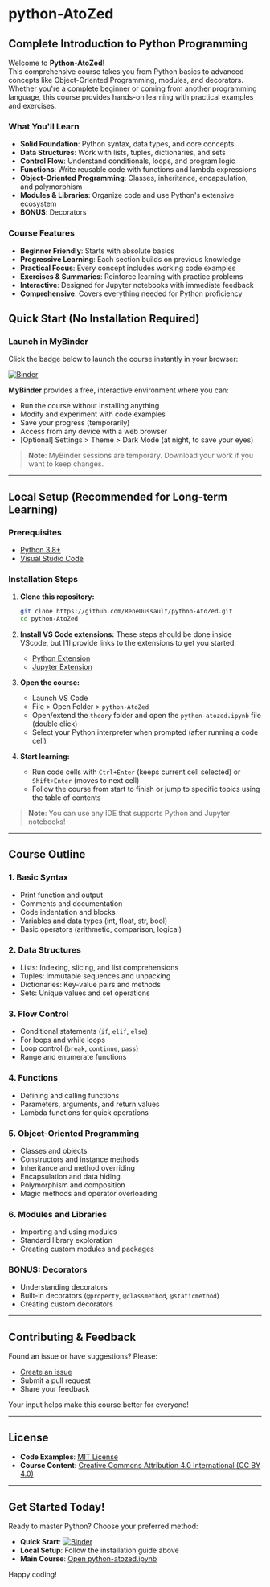# python-AtoZed

## Complete Introduction to Python Programming

Welcome to **Python-AtoZed**!  
This comprehensive course takes you from Python basics to advanced concepts like Object-Oriented Programming, modules, and decorators.  
Whether you're a complete beginner or coming from another programming language, this course provides hands-on learning with practical examples and exercises.

### What You'll Learn
- **Solid Foundation**: Python syntax, data types, and core concepts
- **Data Structures**: Work with lists, tuples, dictionaries, and sets
- **Control Flow**: Understand conditionals, loops, and program logic
- **Functions**: Write reusable code with functions and lambda expressions
- **Object-Oriented Programming**: Classes, inheritance, encapsulation, and polymorphism
- **Modules & Libraries**: Organize code and use Python's extensive ecosystem
- **BONUS**: Decorators

### Course Features
- **Beginner Friendly**: Starts with absolute basics
- **Progressive Learning**: Each section builds on previous knowledge
- **Practical Focus**: Every concept includes working code examples
- **Exercises & Summaries**: Reinforce learning with practice problems
- **Interactive**: Designed for Jupyter notebooks with immediate feedback
- **Comprehensive**: Covers everything needed for Python proficiency

## Quick Start (No Installation Required)

### Launch in MyBinder
Click the badge below to launch the course instantly in your browser:

[![Binder](https://mybinder.org/badge_logo.svg)](https://mybinder.org/v2/gh/ReneDussault/Python-AtoZed/HEAD)

**MyBinder** provides a free, interactive environment where you can:
- Run the course without installing anything
- Modify and experiment with code examples
- Save your progress (temporarily)
- Access from any device with a web browser
- [Optional] Settings > Theme > Dark Mode (at night, to save your eyes)

> **Note**: MyBinder sessions are temporary. Download your work if you want to keep changes.

---

## Local Setup (Recommended for Long-term Learning)

### Prerequisites
- [Python 3.8+](https://www.python.org/downloads/)
- [Visual Studio Code](https://code.visualstudio.com/)

### Installation Steps
1. **Clone this repository:**
   ```bash
   git clone https://github.com/ReneDussault/python-AtoZed.git
   cd python-AtoZed
   ```

2. **Install VS Code extensions:**
   These steps should be done inside VScode, but I'll provide links to the extensions to get you started.
   - [Python Extension](https://marketplace.visualstudio.com/items?itemName=ms-python.python)
   - [Jupyter Extension](https://marketplace.visualstudio.com/items?itemName=ms-toolsai.jupyter)

3. **Open the course:**
   - Launch VS Code
   - File > Open Folder > `python-AtoZed`
   - Open/extend the `theory` folder and open the `python-atozed.ipynb` file (double click)
   - Select your Python interpreter when prompted (after running a code cell)

4. **Start learning:**
   - Run code cells with `Ctrl+Enter` (keeps current cell selected) or `Shift+Enter` (moves to next cell)
   - Follow the course from start to finish or jump to specific topics using the table of contents

> **Note**: You can use any IDE that supports Python and Jupyter notebooks!

---

## Course Outline

### 1. Basic Syntax
- Print function and output
- Comments and documentation
- Code indentation and blocks
- Variables and data types (int, float, str, bool)
- Basic operators (arithmetic, comparison, logical)

### 2. Data Structures
- Lists: Indexing, slicing, and list comprehensions
- Tuples: Immutable sequences and unpacking
- Dictionaries: Key-value pairs and methods
- Sets: Unique values and set operations

### 3. Flow Control
- Conditional statements (`if`, `elif`, `else`)
- For loops and while loops
- Loop control (`break`, `continue`, `pass`)
- Range and enumerate functions

### 4. Functions
- Defining and calling functions
- Parameters, arguments, and return values
- Lambda functions for quick operations

### 5. Object-Oriented Programming
- Classes and objects
- Constructors and instance methods
- Inheritance and method overriding
- Encapsulation and data hiding
- Polymorphism and composition
- Magic methods and operator overloading

### 6. Modules and Libraries
- Importing and using modules
- Standard library exploration
- Creating custom modules and packages

### BONUS: Decorators
- Understanding decorators
- Built-in decorators (`@property`, `@classmethod`, `@staticmethod`)
- Creating custom decorators

---

## Contributing & Feedback

Found an issue or have suggestions? Please:
- [Create an issue](https://github.com/ReneDussault/python-AtoZed/issues)
- Submit a pull request
- Share your feedback

Your input helps make this course better for everyone!

---

## License

- **Code Examples**: [MIT License](./LICENSE.txt)
- **Course Content**: [Creative Commons Attribution 4.0 International (CC BY 4.0)](./LICENSE_CC_BY.txt)

---

## Get Started Today!

Ready to master Python? Choose your preferred method:

- **Quick Start**: [![Binder](https://mybinder.org/badge_logo.svg)](https://mybinder.org/v2/gh/ReneDussault/Python-AtoZed/HEAD)
- **Local Setup**: Follow the installation guide above
- **Main Course**: [Open python-atozed.ipynb](theory/python-atozed.ipynb)

Happy coding!